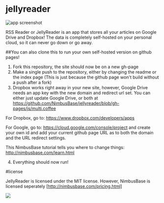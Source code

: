 jellyreader
===========

![app screenshot](http://nimbusbase.github.io/jellyreader/app_screenshot.png)

RSS Reader or JellyReader is an app that stores all your articles on Google Drive and Dropbox! The data is completely self-hosted on your personal cloud, so it can never go down or go away.

##You can also clone this to run your own self-hosted version on github pages!

1. Fork this repository, the site should now be on a new gh-page
2. Make a single push to the repository, either by changing the readme or the index page (This is just because the github page won't build without a push after a fork)
3. Dropbox works right away in your new site, however, Google Drive needs an app key with the new domain and redirect url set. You can either just update Google Drive, or both at https://github.com/NimbusBase/jellyreader/blob/gh-pages/js/multi.coffee

  For Dropbox, go to: https://www.dropbox.com/developers/apps

  For Google, go to: https://cloud.google.com/console/project and create your own id and add your current github page URL as to both the domain and the URL redirect settings.

  This NimbusBase tutorial tells you where to change things: http://nimbusbase.com/learn.html

4. Everything should now run!

#license

JellyReader is licensed under the MIT license. However, NimbusBase is licensed seperately [http://nimbusbase.com/pricing.html]

<a href="http://nimbusbase.com/" target="_blank"><img src="http://nimbusbase.github.io/jellyreader/badge.png" /></a>
 
